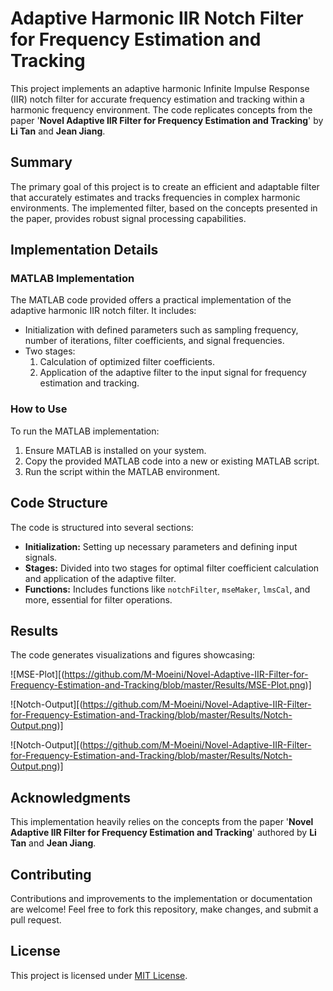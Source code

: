 # Adaptive Harmonic IIR Notch Filter for Frequency Estimation and Tracking

This project implements an adaptive harmonic Infinite Impulse Response (IIR) notch filter for accurate frequency estimation and tracking within a harmonic frequency environment. The code replicates concepts from the paper '**Novel Adaptive IIR Filter for Frequency Estimation and Tracking**' by **Li Tan** and **Jean Jiang**.

## Summary

The primary goal of this project is to create an efficient and adaptable filter that accurately estimates and tracks frequencies in complex harmonic environments. The implemented filter, based on the concepts presented in the paper, provides robust signal processing capabilities.

## Implementation Details

### MATLAB Implementation

The MATLAB code provided offers a practical implementation of the adaptive harmonic IIR notch filter. It includes:

- Initialization with defined parameters such as sampling frequency, number of iterations, filter coefficients, and signal frequencies.
- Two stages: 
  1. Calculation of optimized filter coefficients.
  2. Application of the adaptive filter to the input signal for frequency estimation and tracking.

### How to Use

To run the MATLAB implementation:

1. Ensure MATLAB is installed on your system.
2. Copy the provided MATLAB code into a new or existing MATLAB script.
3. Run the script within the MATLAB environment.

## Code Structure

The code is structured into several sections:

- **Initialization:** Setting up necessary parameters and defining input signals.
- **Stages:** Divided into two stages for optimal filter coefficient calculation and application of the adaptive filter.
- **Functions:** Includes functions like `notchFilter`, `mseMaker`, `lmsCal`, and more, essential for filter operations.

## Results

The code generates visualizations and figures showcasing:

![MSE-Plot][(https://github.com/M-Moeini/Novel-Adaptive-IIR-Filter-for-Frequency-Estimation-and-Tracking/blob/master/Results/MSE-Plot.png)]



![Notch-Output][(https://github.com/M-Moeini/Novel-Adaptive-IIR-Filter-for-Frequency-Estimation-and-Tracking/blob/master/Results/Notch-Output.png)]



![Notch-Output][(https://github.com/M-Moeini/Novel-Adaptive-IIR-Filter-for-Frequency-Estimation-and-Tracking/blob/master/Results/Notch-Output.png)]

## Acknowledgments

This implementation heavily relies on the concepts from the paper '**Novel Adaptive IIR Filter for Frequency Estimation and Tracking**' authored by **Li Tan** and **Jean Jiang**.

## Contributing

Contributions and improvements to the implementation or documentation are welcome! Feel free to fork this repository, make changes, and submit a pull request.

## License

This project is licensed under [MIT License](link-to-license).
